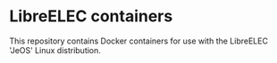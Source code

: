 # LibreELEC containers

This repository contains Docker containers for use with the LibreELEC 'JeOS' Linux distribution.
